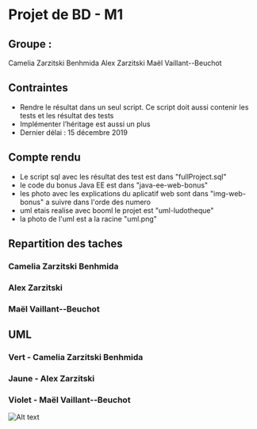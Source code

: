 # Projet de BD - M1
## Groupe :
Camelia Zarzitski Benhmida
Alex Zarzitski
Maël Vaillant--Beuchot

## Contraintes
- Rendre le résultat dans un seul script. Ce script doit aussi contenir les tests et les résultat des tests
- Implémenter l’héritage est aussi un plus
- Dernier délai : 15 décembre 2019

## Compte rendu
- Le script sql avec les résultat des test est dans "fullProject.sql"
- le code du bonus Java EE est dans "java-ee-web-bonus"
- les photo avec les explications du aplicatif web sont dans "img-web-bonus" a suivre dans l'orde des numero
- uml etais realise avec booml le projet est "uml-ludotheque"
- la photo de l'uml est a la racine "uml.png"

## Repartition des taches
### Camelia Zarzitski Benhmida 

### Alex Zarzitski

### Maël Vaillant--Beuchot


## UML
### Vert - Camelia Zarzitski Benhmida
### Jaune - Alex Zarzitski
### Violet - Maël Vaillant--Beuchot

![Alt text](uml.jpg?raw=true "UML")
